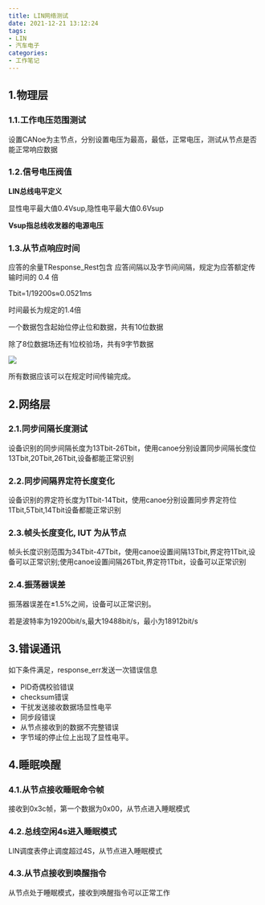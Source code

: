 ```yaml
---
title: LIN网络测试
date: 2021-12-21 13:12:24
tags:
- LIN
- 汽车电子
categories:
- 工作笔记
---
```


## 1.物理层

### 1.1.工作电压范围测试

​	设置CANoe为主节点，分别设置电压为最高，最低，正常电压，测试从节点是否能正常响应数据

### 1.2.信号电压阀值

**LIN总线电平定义**

显性电平最大值0.4Vsup,隐性电平最大值0.6Vsup

**Vsup指总线收发器的电源电压**

### 1.3.从节点响应时间

应答的余量TResponse_Rest包含 应答间隔以及字节间间隔，规定为应答额定传输时间的 0.4 倍

Tbit=1/19200s≈0.0521ms

时间最长为规定的1.4倍

一个数据包含起始位停止位和数据，共有10位数据

除了8位数据场还有1位校验场，共有9字节数据

![](https://cdn.jsdelivr.net/gh/czc13611858691/picgoRepo/MommyTalk1640071602845.svg)

所有数据应该可以在规定时间传输完成。

## 2.网络层

### 2.1.同步间隔长度测试

设备识别的同步间隔长度为13Tbit-26Tbit，使用canoe分别设置同步间隔长度位13Tbit,20Tbit,26Tbit,设备都能正常识别

### 2.2.同步间隔界定符长度变化

设备识别的界定符长度为1Tbit-14Tbit，使用canoe分别设置同步界定符位1Tbit,5Tbit,14Tbit设备都能正常识别

### 2.3.帧头长度变化, IUT 为从节点

帧头长度识别范围为34Tbit-47Tbit，使用canoe设置间隔13Tbit,界定符1Tbit,设备可以正常识别;使用canoe设置间隔26Tbit,界定符1Tbit，设备可以正常识别

### 2.4.振荡器误差

振荡器误差在±1.5%之间，设备可以正常识别。

若是波特率为19200bit/s,最大19488bit/s，最小为18912bit/s

## 3.错误通讯

如下条件满足，response_err发送一次错误信息

- PID奇偶校验错误
- checksum错误
- 干扰发送接收数据场显性电平
- 同步段错误
- 从节点接收到的数据不完整错误
- 字节域的停止位上出现了显性电平。

## 4.睡眠唤醒

### 4.1.从节点接收睡眠命令帧

接收到0x3c帧，第一个数据为0x00，从节点进入睡眠模式

### 4.2.总线空闲4s进入睡眠模式

LIN调度表停止调度超过4S，从节点进入睡眠模式

### 4.3.从节点接收到唤醒指令

从节点处于睡眠模式，接收到唤醒指令可以正常工作

